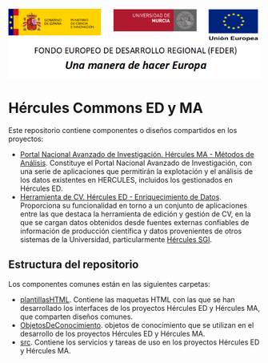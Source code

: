 ![](Docs/media/CabeceraDocumentosMD.png)

# Hércules Commons ED y MA

Este repositorio contiene componentes o diseños compartidos en los proyectos:

- [Portal Nacional Avanzado de Investigación. Hércules MA - Métodos de Análisis](https://github.com/HerculesCRUE/HerculesMA). Constituye el Portal Nacional Avanzado de Investigación, con una serie de aplicaciones que permitirán la explotación y el análisis de los datos existentes en HERCULES, incluidos los gestionados en Hércules ED.
- [Herramienta de CV. Hércules ED - Enriquecimiento de Datos](https://github.com/HerculesCRUE/HerculesED). Proporciona su funcionalidad en torno a un conjunto de aplicaciones entre las que destaca la herramienta de edición y gestión de CV, en la que se cargan datos obtenidos desde fuentes externas confiables de información de producción científica y datos provenientes de otros sistemas de la Universidad, particularmente [Hércules SGI](https://github.com/HerculesCRUE/SGI).

## Estructura del repositorio

Los componentes comunes están en las siguientes carpetas:
* [plantillasHTML](./plantillasHTML). Contiene las maquetas HTML con las que se han desarrollado los interfaces de los proyectos Hércules ED y Hércules MA, que comparten diseños comunes.
* [ObjetosDeConocimiento](./ObjetosDeConocimiento). objetos de conocimiento que se utilizan en el desarrollo de los proyectos Hércules ED y Hércules MA.
* [src](/.src). Contiene los servicios y tareas de uso en los proyectos Hércules ED y Hércules MA.
